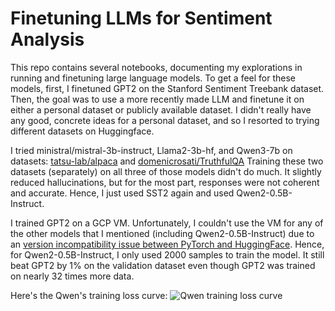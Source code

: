 # Finetuning LLMs for Sentiment Analysis

This repo contains several notebooks, documenting my explorations in running and finetuning large language models. To get a feel for these models, first, I finetuned GPT2 on the Stanford Sentiment Treebank dataset. Then, the goal was to use a more recently made LLM and finetune it on either a personal dataset or publicly available dataset. I didn't really have any good, concrete ideas for a personal dataset, and so I resorted to trying different datasets on Huggingface. 

I tried ministral/mistral-3b-instruct, Llama2-3b-hf, and Qwen3-7b on datasets: [tatsu-lab/alpaca](https://huggingface.co/datasets/tatsu-lab/alpaca) and [domenicrosati/TruthfulQA](https://huggingface.co/datasets/domenicrosati/TruthfulQA) Training these two datasets (separately) on all three of those models didn't do much. It slightly reduced hallucinations, but for the most part, responses were not coherent and accurate. Hence, I just used SST2 again and used Qwen2-0.5B-Instruct. 

I trained GPT2 on a GCP VM. Unfortunately, I couldn't use the VM for any of the other models that I mentioned (including Qwen2-0.5B-Instruct) due to an [version incompatibility issue between PyTorch and HuggingFace](https://github.com/huggingface/transformers/pull/38328). Hence, for Qwen2-0.5B-Instruct, I only used 2000 samples to train the model. It still beat GPT2 by 1% on the validation dataset even though GPT2 was trained on nearly 32 times more data. 

Here's the Qwen's training loss curve:
![Qwen training loss curve](https://github.com/rohitamar/llamafinetuning/blob/main/imggraph.png)
